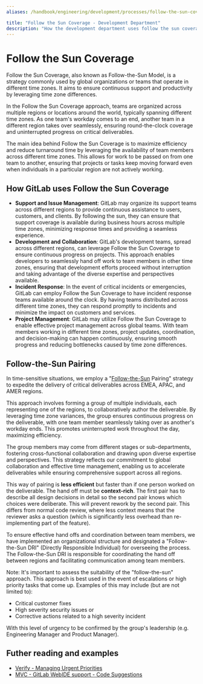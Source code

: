 ```yaml
---
aliases: /handbook/engineering/development/processes/follow-the-sun-coverage.html

title: "Follow the Sun Coverage - Development Department"
description: "How the development department uses follow the sun coverage and pairing"
---
```








# Follow the Sun Coverage

Follow the Sun Coverage, also known as Follow-the-Sun Model, is a strategy commonly used by global organizations or teams that operate in different time zones. It aims to ensure continuous support and productivity by leveraging time zone differences.

In the Follow the Sun Coverage approach, teams are organized across multiple regions or locations around the world, typically spanning different time zones. As one team's workday comes to an end, another team in a different region takes over seamlessly, ensuring round-the-clock coverage and uninterrupted progress on critical deliverables.

The main idea behind Follow the Sun Coverage is to maximize efficiency and reduce turnaround time by leveraging the availability of team members across different time zones. This allows for work to be passed on from one team to another, ensuring that projects or tasks keep moving forward even when individuals in a particular region are not actively working.

## How GitLab uses Follow the Sun Coverage

- **Support and Issue Management**: GitLab may organize its support teams across different regions to provide continuous assistance to users, customers, and clients. By following the sun, they can ensure that support coverage is available during business hours across multiple time zones, minimizing response times and providing a seamless experience.
- **Development and Collaboration**: GitLab's development teams, spread across different regions, can leverage Follow the Sun Coverage to ensure continuous progress on projects. This approach enables developers to seamlessly hand off work to team members in other time zones, ensuring that development efforts proceed without interruption and taking advantage of the diverse expertise and perspectives available.
- **Incident Response**: In the event of critical incidents or emergencies, GitLab can employ Follow the Sun Coverage to have incident response teams available around the clock. By having teams distributed across different time zones, they can respond promptly to incidents and minimize the impact on customers and services.
- **Project Management**: GitLab may utilize Follow the Sun Coverage to enable effective project management across global teams. With team members working in different time zones, project updates, coordination, and decision-making can happen continuously, ensuring smooth progress and reducing bottlenecks caused by time zone differences.


## Follow-the-Sun Pairing

In time-sensitive situations, we employ a "[Follow-the-Sun](https://www.lucidchart.com/blog/follow-the-sun-model) Pairing" strategy to expedite the delivery of critical deliverables across EMEA, APAC, and AMER regions.

This approach involves forming a group of multiple individuals, each representing one of the regions, to collaboratively author the deliverable. By leveraging time zone variances, the group ensures continuous progress on the deliverable, with one team member seamlessly taking over as another's workday ends. This promotes uninterrupted work throughout the day, maximizing efficiency.

The group members may come from different stages or sub-departments, fostering cross-functional collaboration and drawing upon diverse expertise and perspectives. This strategy reflects our commitment to global collaboration and effective time management, enabling us to accelerate deliverables while ensuring comprehensive support across all regions.

This way of pairing is **less efficient** but faster than if one person worked on the deliverable. The hand off must be **context-rich**. The first pair has to describe all design decisions in detail so the second pair knows which choices were deliberate. This will prevent rework by the second pair. This differs from normal code review, where less context means that the reviewer asks a question (which is significantly less overhead than re-implementing part of the feature).

To ensure effective hand offs and coordination between team members, we have implemented an organizational structure and designated a "Follow-the-Sun DRI" (Directly Responsible Individual) for overseeing the process. The Follow-the-Sun DRI is responsible for coordinating the hand off between regions and facilitating communication among team members.

Note: It's important to assess the suitability of the "follow-the-sun" approach. This approach is best used in the event of escalations or high priority tasks that come up. Examples of this may include (but are not limited to):

- Critical customer fixes
- High severity security issues or
- Corrective actions related to a high severity incident

With this level of urgency to be confirmed by the group's leadership (e.g. Engineering Manager and Product Manager).

## Futher reading and examples

- [Verify - Managing Urgent Priorities](/handbook/engineering/development/ops/verify/#managing-urgent-priorities)
- [MVC - GitLab WebIDE support - Code Suggestions](https://gitlab.com/groups/gitlab-org/-/epics/10549)